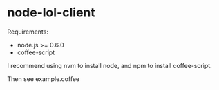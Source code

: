 node-lol-client
===============

Requirements:

* node.js >= 0.6.0
* coffee-script

I recommend using nvm to install node, and npm to install coffee-script.

Then see example.coffee
